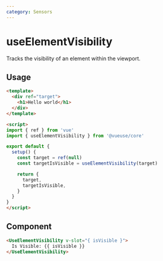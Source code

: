 ```yaml
---
category: Sensors
---
```


# useElementVisibility

Tracks the visibility of an element within the viewport.

## Usage

```html
<template>
  <div ref="target">
    <h1>Hello world</h1>
  </div>
</template>

<script>
import { ref } from 'vue'
import { useElementVisibility } from '@vueuse/core'

export default {
  setup() {
    const target = ref(null)
    const targetIsVisible = useElementVisibility(target)

    return {
      target,
      targetIsVisible,
    }
  }
}
</script>
```

## Component

```html
<UseElementVisibility v-slot="{ isVisible }">
  Is Visible: {{ isVisible }}
</UseElementVisibility>
```

<LearnMoreComponents />
